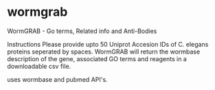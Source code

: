# wormgrab
WormGRAB - Go terms, Related info and Anti-Bodies

Instructions
Please provide upto 50 Uniprot Accesion IDs of C. elegans proteins seperated by spaces. WormGRAB will return the wormbase description of the gene, associated GO terms and reagents in a downloadable csv file.

uses wormbase and pubmed API's.
